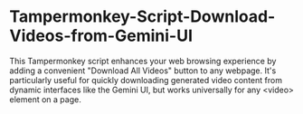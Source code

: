 # Tampermonkey-Script-Download-Videos-from-Gemini-UI
This Tampermonkey script enhances your web browsing experience by adding a convenient "Download All Videos" button to any webpage. It's particularly useful for quickly downloading generated video content from dynamic interfaces like the Gemini UI, but works universally for any &lt;video> element on a page.
